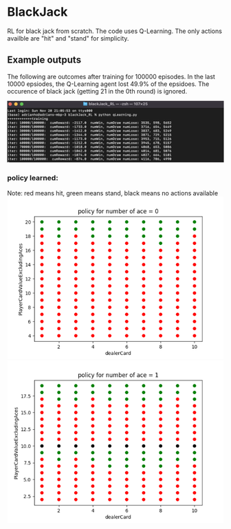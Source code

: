 # BlackJack
RL for black jack from scratch. The code uses Q-Learning. The only actions availble are "hit" and "stand" for simplicity.

## Example outputs
The following are outcomes after training for 100000 episodes. In the last 10000 epsiodes, the Q-Learning agent lost 49.9% of the epsidoes. 
The occurence of black jack (getting 21 in the 0th round) is ignored. 

![](./images/train_outcome._bj.png)

### policy learned:
Note: red means hit, green means stand, black means no actions available
![](./images/BJ_ace_0.png)
![](./images/BJ_ace_1.png)


